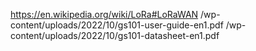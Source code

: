 https://en.wikipedia.org/wiki/LoRa#LoRaWAN
/wp-content/uploads/2022/10/gs101-user-guide-en1.pdf
/wp-content/uploads/2022/10/gs101-datasheet-en1.pdf
